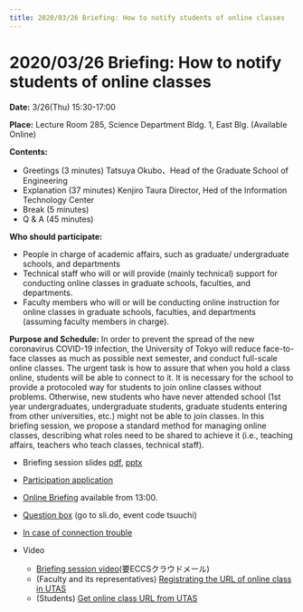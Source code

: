 ```yaml
---
title: 2020/03/26 Briefing: How to notify students of online classes
---
```


# 2020/03/26  Briefing: How to notify students of online classes

**Date:** 3/26(Thu) 15:30-17:00 

**Place:**  Lecture Room 285, Science Department Bldg. 1, East Blg. (Available Online)

**Contents:**
 * Greetings (3 minutes) Tatsuya Okubo、Head of the Graduate School of Engineering
 * Explanation (37 minutes) Kenjiro Taura Director, Hed of the Information Technology Center
 * Break (5 minutes)
 * Q & A (45 minutes) 

**Who should participate:**
 * People in charge of academic affairs, such as graduate/ undergraduate schools, and departments
 * Technical staff who will or will provide (mainly technical) support for conducting online classes in graduate schools, faculties, and departments.
 * Faculty members who will or will be conducting online instruction for online classes in graduate schools, faculties, and departments (assuming faculty members in charge).

**Purpose and Schedule:** In order to prevent the spread of the new coronavirus COVID-19 infection, the University of Tokyo will reduce face-to-face classes as much as possible next semester, and conduct full-scale online classes. The urgent task is how to assure that when you hold a class online, students will be able to connect to it.  It is necessary for the school to provide a protocoled way for students to join online classes without problems. Otherwise, new students who have never attended school (1st year undergraduates, undergraduate students, graduate students entering from other universities, etc.) might not be able to join classes. In this briefing session, we propose a standard method for managing online classes, describing what roles need to be shared to achieve it (i.e., teaching affairs, teachers who teach classes, technical staff).

* Briefing session slides [pdf](notification.pdf), [pptx](notification.pptx)
* [Participation application](https://tinyurl.com/vzfpuv8)
* [Online Briefing](https://tinyurl.com/sfru5xl) available from 13:00.
* [Question box](https://sli.do/event/5lger88n/questions) (go to sli.do, event code tsuuchi)
* [In case of connection trouble](https://tinyurl.com/rpf3brz)

* Video
  * [Briefing session video](https://drive.google.com/open?id=1BsaPc-qBNUQOAB4wXP09SyrMIKuraPGv)(要ECCSクラウドメール)
  * (Faculty and its representatives) [Registrating the URL of online class in UTAS](https://youtu.be/rlHrutdrjbo)
  * (Students) [Get online class URL from UTAS](https://youtu.be/J9dnXmFiIcI)


<!--
* [UTokyo AccountでExcelシートへアクセスする実験](https://univtokyo-my.sharepoint.com/:x:/g/personal/2615215597_utac_u-tokyo_ac_jp/EZN59-QgxfpHg7NX8Vc89wsBVE5wxTBpno2Z05UCwbkLUA?e=FaRkgq)
-->
